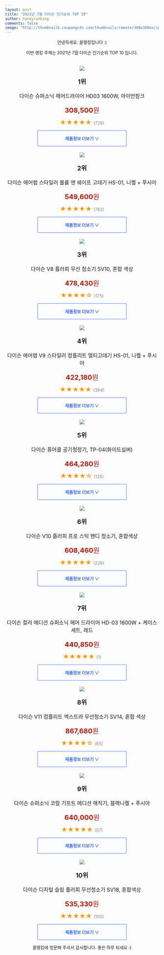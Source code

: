 ```yaml
--- 
layout: post 
title: "2021년 7월 다이슨 인기순위 TOP 10" 
author: honeyranking 
comments: false 
image: "http://thumbnail6.coupangcdn.com/thumbnails/remote/300x300ex/image/retail/images/1611979162556267-0aab0695-c04b-4c9e-9a9d-32a3ae03d7d5.png" 
--- 
```

<p style="text-align: center;">안녕하세요. 꿀랭킹입니다 :)</p> <p style="text-align: center;">이번 랭킹 주제는 2021년 7월 다이슨 인기순위 TOP 10 입니다.</p><center><img src="http://thumbnail6.coupangcdn.com/thumbnails/remote/300x300ex/image/retail/images/1611979162556267-0aab0695-c04b-4c9e-9a9d-32a3ae03d7d5.png" style="margin-top:20px" /></center> <p style="text-align: center; font-size: 20px"><b>1위</b></p> <p style="text-align: center; font-size: 17px">다이슨 슈퍼소닉 헤어드라이어 HD03 1600W, 아이언핑크</p> <p style="text-align: center;"><span style="color: #b61800; font-size: 22px;"><b>308,500</b>원</span></p> <p style="text-align: center;"><span style="color: #ff9600; font-size: 20px;">★★★★★ </span><span style="color: #878787;">(728)</span></p> <center><a href="https://coupa.ng/b3ZeFD"> <div style="font-size: 14px; display: inline-block; padding: 15px 90px; color: #346aff; border-radius: 2px; border: 1px solid #346aff; cursor: pointer;"><b>제품정보 더보기 &or;</b></div> </a></center><center><img src="http://thumbnail10.coupangcdn.com/thumbnails/remote/300x300ex/image/retail/images/686970004188684-004c2cd9-4113-4b1c-9972-b2abad6769ba.jpg" style="margin-top:20px" /></center> <p style="text-align: center; font-size: 20px"><b>2위</b></p> <p style="text-align: center; font-size: 17px">다이슨 에어랩 스타일러 볼륨 앤 쉐이프 고데기 HS-01, 니켈 + 푸시아</p> <p style="text-align: center;"><span style="color: #b61800; font-size: 22px;"><b>549,600</b>원</span></p> <p style="text-align: center;"><span style="color: #ff9600; font-size: 20px;">★★★★★ </span><span style="color: #878787;">(762)</span></p> <center><a href="https://coupa.ng/b3ZeFE"> <div style="font-size: 14px; display: inline-block; padding: 15px 90px; color: #346aff; border-radius: 2px; border: 1px solid #346aff; cursor: pointer;"><b>제품정보 더보기 &or;</b></div> </a></center><center><img src="http://thumbnail10.coupangcdn.com/thumbnails/remote/300x300ex/image/retail/images/72043233547444-272023df-c431-431b-8ce6-486664a5afcb.jpg" style="margin-top:20px" /></center> <p style="text-align: center; font-size: 20px"><b>3위</b></p> <p style="text-align: center; font-size: 17px">다이슨 V8 플러피 무선 청소기 SV10, 혼합 색상</p> <p style="text-align: center;"><span style="color: #b61800; font-size: 22px;"><b>478,430</b>원</span></p> <p style="text-align: center;"><span style="color: #ff9600; font-size: 20px;">★★★★☆ </span><span style="color: #878787;">(175)</span></p> <center><a href=""> <div style="font-size: 14px; display: inline-block; padding: 15px 90px; color: #346aff; border-radius: 2px; border: 1px solid #346aff; cursor: pointer;"><b>제품정보 더보기 &or;</b></div> </a></center><center><img src="http://thumbnail6.coupangcdn.com/thumbnails/remote/300x300ex/image/retail/images/1191037321711292-b8a5ad56-2fe9-44e6-bc42-28083d2a67e9.jpg" style="margin-top:20px" /></center> <p style="text-align: center; font-size: 20px"><b>4위</b></p> <p style="text-align: center; font-size: 17px">다이슨 에어랩 V9 스타일러 컴플리트 멀티고데기 HS-01, 니켈 + 푸시아</p> <p style="text-align: center;"><span style="color: #b61800; font-size: 22px;"><b>422,180</b>원</span></p> <p style="text-align: center;"><span style="color: #ff9600; font-size: 20px;">★★★★★ </span><span style="color: #878787;">(364)</span></p> <center><a href=""> <div style="font-size: 14px; display: inline-block; padding: 15px 90px; color: #346aff; border-radius: 2px; border: 1px solid #346aff; cursor: pointer;"><b>제품정보 더보기 &or;</b></div> </a></center><center><img src="http://thumbnail6.coupangcdn.com/thumbnails/remote/300x300ex/image/retail/images/157975934914995-b828b188-3788-4f25-b58b-ba6dead5d985.jpg" style="margin-top:20px" /></center> <p style="text-align: center; font-size: 20px"><b>5위</b></p> <p style="text-align: center; font-size: 17px">다이슨 퓨어쿨 공기청정기, TP-04(화이트실버)</p> <p style="text-align: center;"><span style="color: #b61800; font-size: 22px;"><b>464,280</b>원</span></p> <p style="text-align: center;"><span style="color: #ff9600; font-size: 20px;">★★★★☆ </span><span style="color: #878787;">(125)</span></p> <center><a href="https://coupa.ng/b3ZeFF"> <div style="font-size: 14px; display: inline-block; padding: 15px 90px; color: #346aff; border-radius: 2px; border: 1px solid #346aff; cursor: pointer;"><b>제품정보 더보기 &or;</b></div> </a></center><center><img src="http://thumbnail9.coupangcdn.com/thumbnails/remote/300x300ex/image/retail/images/2020/05/07/15/7/bb398735-ccc9-49e1-a1b9-1019d519c683.jpg" style="margin-top:20px" /></center> <p style="text-align: center; font-size: 20px"><b>6위</b></p> <p style="text-align: center; font-size: 17px">다이슨 V10 플러피 프로 스틱 핸디 청소기, 혼합색상</p> <p style="text-align: center;"><span style="color: #b61800; font-size: 22px;"><b>608,460</b>원</span></p> <p style="text-align: center;"><span style="color: #ff9600; font-size: 20px;">★★★★★ </span><span style="color: #878787;">(226)</span></p> <center><a href="https://coupa.ng/b3ZeFI"> <div style="font-size: 14px; display: inline-block; padding: 15px 90px; color: #346aff; border-radius: 2px; border: 1px solid #346aff; cursor: pointer;"><b>제품정보 더보기 &or;</b></div> </a></center><center><img src="http://thumbnail10.coupangcdn.com/thumbnails/remote/300x300ex/image/rs_quotation_api/f9mnszrw/fddcd4cb73c44387a5af977c4258c84a.jpg" style="margin-top:20px" /></center> <p style="text-align: center; font-size: 20px"><b>7위</b></p> <p style="text-align: center; font-size: 17px">다이슨 컬러 에디션 슈퍼소닉 헤어 드라이어 HD-03 1600W + 케이스 세트, 레드</p> <p style="text-align: center;"><span style="color: #b61800; font-size: 22px;"><b>440,850</b>원</span></p> <p style="text-align: center;"><span style="color: #ff9600; font-size: 20px;">★★★★★ </span><span style="color: #878787;">(1)</span></p> <center><a href="https://coupa.ng/b3ZeFJ"> <div style="font-size: 14px; display: inline-block; padding: 15px 90px; color: #346aff; border-radius: 2px; border: 1px solid #346aff; cursor: pointer;"><b>제품정보 더보기 &or;</b></div> </a></center><center><img src="http://thumbnail7.coupangcdn.com/thumbnails/remote/300x300ex/image/retail/images/2019/06/28/10/4/656d4dd9-68fe-48c9-a7ec-e952aac84fd4.jpg" style="margin-top:20px" /></center> <p style="text-align: center; font-size: 20px"><b>8위</b></p> <p style="text-align: center; font-size: 17px">다이슨 V11 컴플리트 엑스트라 무선청소기 SV14, 혼합 색상</p> <p style="text-align: center;"><span style="color: #b61800; font-size: 22px;"><b>867,680</b>원</span></p> <p style="text-align: center;"><span style="color: #ff9600; font-size: 20px;">★★★★☆ </span><span style="color: #878787;">(65)</span></p> <center><a href=""> <div style="font-size: 14px; display: inline-block; padding: 15px 90px; color: #346aff; border-radius: 2px; border: 1px solid #346aff; cursor: pointer;"><b>제품정보 더보기 &or;</b></div> </a></center><center><img src="http://thumbnail6.coupangcdn.com/thumbnails/remote/300x300ex/image/retail/images/2021/01/07/15/8/c8456db9-9402-498c-9ca0-f89ff666294c.jpg" style="margin-top:20px" /></center> <p style="text-align: center; font-size: 20px"><b>9위</b></p> <p style="text-align: center; font-size: 17px">다이슨 슈퍼소닉 코랄 기프트 에디션 매직기, 블랙니켈 + 푸시아</p> <p style="text-align: center;"><span style="color: #b61800; font-size: 22px;"><b>640,000</b>원</span></p> <p style="text-align: center;"><span style="color: #ff9600; font-size: 20px;">★★★★★ </span><span style="color: #878787;">(67)</span></p> <center><a href="https://coupa.ng/b3ZeFK"> <div style="font-size: 14px; display: inline-block; padding: 15px 90px; color: #346aff; border-radius: 2px; border: 1px solid #346aff; cursor: pointer;"><b>제품정보 더보기 &or;</b></div> </a></center><center><img src="http://thumbnail6.coupangcdn.com/thumbnails/remote/300x300ex/image/retail/images/1611750189217900-9bc369b4-d993-455b-a5c1-307ea7ae990d.png" style="margin-top:20px" /></center> <p style="text-align: center; font-size: 20px"><b>10위</b></p> <p style="text-align: center; font-size: 17px">다이슨 디지털 슬림 플러피 무선청소기 SV18, 혼합색상</p> <p style="text-align: center;"><span style="color: #b61800; font-size: 22px;"><b>535,330</b>원</span></p> <p style="text-align: center;"><span style="color: #ff9600; font-size: 20px;">★★★★★ </span><span style="color: #878787;">(100)</span></p> <center><a href="https://coupa.ng/b3ZeFL"> <div style="font-size: 14px; display: inline-block; padding: 15px 90px; color: #346aff; border-radius: 2px; border: 1px solid #346aff; cursor: pointer;"><b>제품정보 더보기 &or;</b></div> </a></center> <p style="text-align: center;">꿀랭킹에 방문해 주셔서 감사합니다. 좋은 하루 되세요 :)</p>
